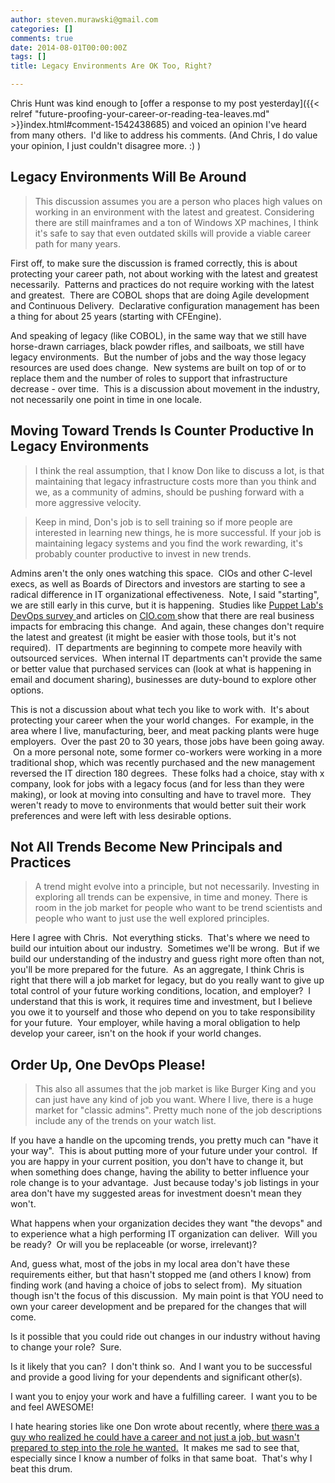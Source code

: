 ```yaml
---
author: steven.murawski@gmail.com
categories: []
comments: true
date: 2014-08-01T00:00:00Z
tags: []
title: Legacy Environments Are OK Too, Right?

---
```


Chris Hunt was kind enough to [offer a response to my post yesterday]({{< relref "future-proofing-your-career-or-reading-tea-leaves.md" >}}index.html#comment-1542438685) and voiced an opinion I've heard from many others. &nbsp;I'd like to address his comments. (And Chris, I do value your opinion, I just couldn't disagree more. :) )


## Legacy Environments Will Be Around



>This discussion assumes you are a person who places high values on working in an environment with the latest and greatest. Considering there are still mainframes and a ton of Windows XP machines, I think it's safe to say that even outdated skills will provide a viable career path for many years.



First off, to make sure the discussion is framed correctly, this is about protecting your career path, not about working with the latest and greatest necessarily. &nbsp;Patterns and practices do not require working with the latest and greatest. &nbsp;There are COBOL shops that are doing Agile development and Continuous Delivery. &nbsp;Declarative configuration management has been a thing for about 25 years (starting with CFEngine).&nbsp;


And speaking of legacy (like COBOL), in the same way that we still have horse-drawn carriages, black powder rifles, and sailboats, we still have legacy environments. &nbsp;But the number of jobs and the way those legacy resources are used does change. &nbsp;New systems are built on top of or to replace them and the number of roles to support that infrastructure decrease - over time. &nbsp;This is a discussion about movement in the industry, not necessarily one point in time in one locale.


## Moving Toward Trends Is Counter Productive In Legacy Environments



>I think the real assumption, that I know Don like to discuss a lot, is that maintaining that legacy infrastructure costs more than you think and we, as a community of admins, should be pushing forward with a more aggressive velocity.



>Keep in mind, Don's job is to sell training so if more people are interested in learning new things, he is more successful. If your job is maintaining legacy systems and you find the work rewarding, it's probably counter productive to invest in new trends.



Admins aren't the only ones watching this space. &nbsp;CIOs and other C-level execs, as well as Boards of Directors and investors are starting to see a radical difference in IT organizational effectiveness. &nbsp;Note, I said "starting", we are still early in this curve, but it is happening. &nbsp;Studies like [Puppet Lab's DevOps survey ](http://puppetlabs.com/2014-devops-report)and articles on [CIO.com&nbsp;](http://www.cio.com/article/748250/So_Long_IT_Specialist_Hello_Full_Stack_Engineer)show that there are real business impacts for embracing this change. &nbsp;And again, these changes don't require the latest and greatest (it might be easier with those tools, but it's not required). &nbsp;IT departments are beginning to compete more heavily with outsourced services. &nbsp;When internal IT departments can't provide the same or better value that purchased services can (look at what is happening in email and document sharing), businesses are duty-bound to explore other options.


This is not a discussion about what tech you like to work with. &nbsp;It's about protecting your career when the your world changes. &nbsp;For example, in the area where I live, manufacturing, beer, and meat packing plants were huge employers. &nbsp;Over the past 20 to 30 years, those jobs have been going away. &nbsp;On a more personal note, some former co-workers were working in a more traditional shop, which was recently purchased and the new management reversed the IT direction 180 degrees. &nbsp;These folks had a choice, stay with x company, look for jobs with a legacy focus (and for less than they were making), or look at moving into consulting and have to travel more. &nbsp;They weren't ready to move to environments that would better suit their work preferences and were left with less desirable options.


## Not All Trends Become New Principals and Practices



>A trend might evolve into a principle, but not necessarily. Investing in exploring all trends can be expensive, in time and money. There is room in the job market for people who want to be trend scientists and people who want to just use the well explored principles.



Here I agree with Chris. &nbsp;Not everything sticks. &nbsp;That's where we need to build our intuition about our industry. &nbsp;Sometimes we'll be wrong. &nbsp;But if we build our understanding of the industry and guess right more often than not, you'll be more prepared for the future. &nbsp;As an aggregate, I think Chris is right that there will a job market for legacy, but do you really want to give up total control of your future working conditions, location, and employer? &nbsp;I understand that this is work, it requires time and investment, but I believe you owe it to yourself and those who depend on you to take responsibility for your future. &nbsp;Your employer, while having a moral obligation to help develop your career, isn't on the hook if your world changes.


## Order Up, One DevOps Please!



>This also all assumes that the job market is like Burger King and you can just have any kind of job you want. Where I live, there is a huge market for "classic admins". Pretty much none of the job descriptions include any of the trends on your watch list.



If you have a handle on the upcoming trends, you pretty much can "have it your way". &nbsp;This is about putting more of your future under your control. &nbsp;If you are happy in your current position, you don't have to change it, but when something does change, having the ability to better influence your role change is to your advantage. &nbsp;Just because today's job listings in your area don't have my suggested areas for investment doesn't mean they won't. &nbsp;


What happens when your organization decides they want "the devops" and to experience what a high performing IT organization can deliver. &nbsp;Will you be ready? &nbsp;Or will you be replaceable (or worse, irrelevant)?


And, guess what, most of the jobs in my local area don't have these requirements either, but that hasn't stopped me (and others I know) from finding work (and having a choice of jobs to select from). &nbsp;My situation though isn't the focus of this discussion. &nbsp;My main point is that YOU need to own your career development and be prepared for the changes that will come. &nbsp;


Is it possible that you could ride out changes in our industry without having to change your role? &nbsp;Sure.


Is it likely that you can? &nbsp;I don't think so. &nbsp;And I want you to be successful and provide a good living for your dependents and significant other(s). &nbsp;


I want you to enjoy your work and have a fulfilling career. &nbsp;I want you to be and feel AWESOME!&nbsp;


I hate hearing stories like one Don wrote about recently, where [there was a guy who realized he could have a career and not just a job, but wasn't prepared to step into the role he wanted.](http://donjones.com/2014/07/12/dont-get-stuck-in-your-job/)&nbsp; It makes me sad to see that, especially since I know a number of folks in that same boat. &nbsp;That's why I beat this drum.

